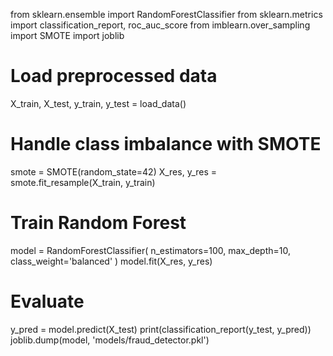 from sklearn.ensemble import RandomForestClassifier
from sklearn.metrics import classification_report, roc_auc_score
from imblearn.over_sampling import SMOTE
import joblib

# Load preprocessed data
X_train, X_test, y_train, y_test = load_data()

# Handle class imbalance with SMOTE
smote = SMOTE(random_state=42)
X_res, y_res = smote.fit_resample(X_train, y_train)

# Train Random Forest
model = RandomForestClassifier(
    n_estimators=100,
    max_depth=10,
    class_weight='balanced'
)
model.fit(X_res, y_res)

# Evaluate
y_pred = model.predict(X_test)
print(classification_report(y_test, y_pred))
joblib.dump(model, 'models/fraud_detector.pkl')
